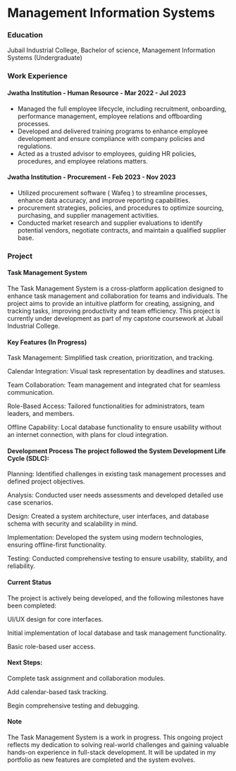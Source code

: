 # Management Information Systems

### Education
Jubail Industrial College, Bachelor of science, Management Information Systems (Undergraduate)


### Work Experience
#### Jwatha Institution - Human Resource - Mar 2022 - Jul 2023
- Managed the full employee lifecycle, including recruitment, onboarding, performance management, employee relations and offboarding processes.
- Developed and delivered training programs to enhance employee development and ensure compliance with company policies and regulations.
- Acted as a trusted advisor to employees, guiding HR policies, procedures, and employee relations matters.

#### Jwatha Institution - Procurement - Feb 2023 - Nov 2023
- Utilized procurement software ( Wafeq ) to streamline processes, enhance data accuracy, and improve reporting capabilities.
- procurement strategies, policies, and procedures to optimize sourcing, purchasing, and supplier management activities.
- Conducted market research and supplier evaluations to identify potential vendors, negotiate contracts, and maintain a qualified supplier base.

### Project
#### Task Management System

The Task Management System is a cross-platform application designed to enhance task management and collaboration for teams and individuals. The project aims to provide an intuitive platform for creating, assigning, and tracking tasks, improving productivity and team efficiency. This project is currently under development as part of my capstone coursework at Jubail Industrial College.

#### Key Features (In Progress)

Task Management: Simplified task creation, prioritization, and tracking.

Calendar Integration: Visual task representation by deadlines and statuses.

Team Collaboration: Team management and integrated chat for seamless communication.

Role-Based Access: Tailored functionalities for administrators, team leaders, and members.

Offline Capability: Local database functionality to ensure usability without an internet connection, with plans for cloud integration.

#### Development Process The project followed the System Development Life Cycle (SDLC):

Planning: Identified challenges in existing task management processes and defined project objectives.

Analysis: Conducted user needs assessments and developed detailed use case scenarios.

Design: Created a system architecture, user interfaces, and database schema with security and scalability in mind.

Implementation: Developed the system using modern technologies, ensuring offline-first functionality.

Testing: Conducted comprehensive testing to ensure usability, stability, and reliability.

#### Current Status

The project is actively being developed, and the following milestones have been completed:

UI/UX design for core interfaces.

Initial implementation of local database and task management functionality.

Basic role-based user access.

#### Next Steps:

Complete task assignment and collaboration modules.

Add calendar-based task tracking.

Begin comprehensive testing and debugging.

#### Note

The Task Management System is a work in progress. This ongoing project reflects my dedication to solving real-world challenges and gaining valuable hands-on experience in full-stack development. It will be updated in my portfolio as new features are completed and the system evolves.
